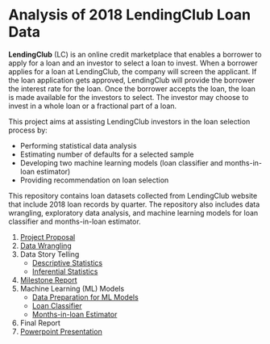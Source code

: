 # Analysis of 2018 LendingClub Loan Data
**LendingClub** (LC) is an online credit marketplace that enables a borrower to apply for a loan and an investor to select a loan to invest. When a borrower applies for a loan at LendingClub, the company will screen the applicant. If the loan application gets approved, LendingClub will provide the borrower the interest rate for the loan. Once the borrower accepts the loan, the loan is made available for the investors to select. The investor may choose to invest in a whole loan or a fractional part of a loan.

This project aims at assisting LendingClub investors in the loan selection process by:
- Performing statistical data analysis
- Estimating number of defaults for a selected sample
- Developing two machine learning models (loan classifier and months-in-loan estimator)
- Providing recommendation on loan selection

This repository contains loan datasets collected from LendingClub website that include 2018 loan records by quarter. The repository also includes data wrangling, exploratory data analysis, and machine learning models for loan classifier and months-in-loan estimator.

1. [Project Proposal](https://github.com/nphan20181/Loan-Default-Prediction/blob/master/Capstone_Project_1_Proposal.pdf)
2. [Data Wrangling](https://github.com/nphan20181/Loan-Default-Prediction/blob/master/loan_data_wrangling.ipynb)
3. Data Story Telling
   - [Descriptive Statistics](https://github.com/nphan20181/Loan-Default-Prediction/blob/master/lc_loan_data_story.ipynb)
   - [Inferential Statistics](https://github.com/nphan20181/Loan-Default-Prediction/blob/master/lc_inferential_stats.ipynb)
4. [Milestone Report](https://github.com/nphan20181/Loan-Default-Prediction/blob/master/p1_milestone_report.pdf)
5. Machine Learning (ML) Models
   - [Data Preparation for ML Models](https://github.com/nphan20181/Loan-Default-Prediction/blob/master/lc_prep_data_for_ml.ipynb)
   - [Loan Classifier](https://github.com/nphan20181/Loan-Default-Prediction/blob/master/lc_random_forest_classifier.ipynb)
   - [Months-in-loan Estimator](https://github.com/nphan20181/Loan-Default-Prediction/blob/master/lc_random_forest_regressor.ipynb)
6. Final Report
7. [Powerpoint Presentation](https://github.com/nphan20181/Loan-Default-Prediction/blob/master/Phan_LC_Analysis.pdf)
